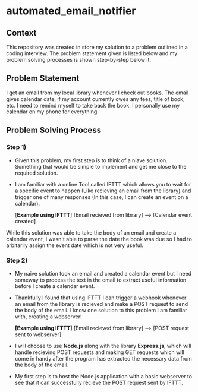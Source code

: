 # automated_email_notifier

## Context
This repository was created in store my solution to a problem outlined in a coding interview. The problem statement given is listed below and my problem solving processes is shown step-by-step below it.

## Problem Statement 
I get an email from my local library whenever I check out books. The email gives calendar date, if my account currently owes any fees, title of book, etc. I need to remind myself to take back the book. I personally use my calendar on my phone for everything. 

## Problem Solving Process
### Step 1)

* Given this problem, my first step is to think of a niave solution. Something that would be simple to implement and get me close to the required solution.

* I am familiar with a online Tool called IFTTT which allows you to wait for a specific event to happen (Like recieving an email from the library) and trigger one of many responses (In this case, I can create an event on a calendar). 

  [**Example using IFTTT**]  [Email recieved from library] --> [Calendar event created]
  
While this solution was able to take the body of an email and create a calendar event, I wasn't able to parse the date the book was due so I had to arbitarily assign the event date which is not very useful.

### Step 2) 

* My naive solution took an email and created a calendar event but I need someway to process the text in the email to extract useful information before I create a calendar event. 

* Thankfully I found that using IFTTT I can trigger a webhook whenever an email from the library is recieved and make a POST request to send the body of the email. I know one solution to this problem I am familiar with, creating a webserver!
  
   **[Example using IFTTT]**  [Email recieved from library] --> [POST request sent to webserver] 

* I will choose to use **Node.js** along with the library **Express.js**, which will handle recieving POST requests and making GET requests which will come in handy after the program has extracted the necessary data from the body of the email.

* My first step is to host the Node.js application with a basic webserver to see that it can successfully recieve the POST request sent by IFTTT.


